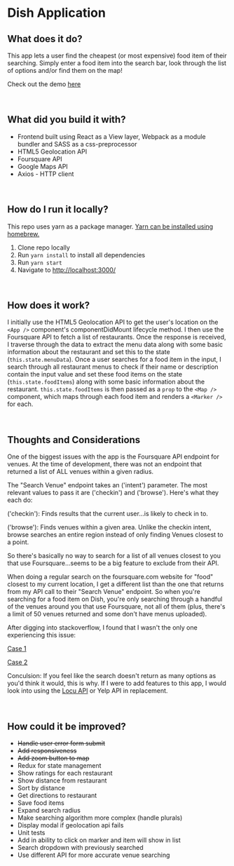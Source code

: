 # Dish Application

## What does it do?
This app lets a user find the cheapest (or most expensive) food item of their searching. Simply enter a food item into the search bar, look through the list of options and/or find them on the map!

Check out the demo [here](https://amituuush.github.io/dish-app/)

<br />

## What did you build it with?
* Frontend built using React as a View layer, Webpack as a module bundler and SASS as a css-preprocessor
* HTML5 Geolocation API
* Foursquare API
* Google Maps API
* Axios - HTTP client

<br />

## How do I run it locally?
This repo uses yarn as a package manager. [Yarn can be installed using homebrew.](https://yarnpkg.com/en/docs/install)

1. Clone repo locally
2. Run `yarn install` to install all dependencies
3. Run `yarn start`
4. Navigate to [http://localhost:3000/](http://localhost:3000/)

<br />

## How does it work?

I initially use the HTML5 Geolocation API to get the user's location on the `<App />` component's componentDidMount lifecycle method. I then use the Foursquare API to fetch a list of restaurants. Once the response is received, I traverse through the data to extract the menu data along with some basic information about the restaurant and set this to the state (`this.state.menuData`). Once a user searches for a food item in the input, I search through all restaurant menus to check if their name or description contain the input value and set these food items on the state (`this.state.foodItems`) along with some basic information about the restaurant. `this.state.foodItems` is then passed as a `prop` to the `<Map />` component, which maps through each food item and renders a `<Marker />` for each.

<br />

## Thoughts and Considerations

One of the biggest issues with the app is the Foursquare API endpoint for venues. At the time of development, there was not an endpoint that returned a list of ALL venues within a given radius.

The "Search Venue" endpoint takes an ('intent') parameter. The most relevant values to pass it are ('checkin') and ('browse'). Here's what they each do:

('checkin'): Finds results that the current user...is likely to check in to.

('browse'): Finds venues within a given area. Unlike the checkin intent, browse searches an entire region instead of only finding Venues closest to a point.

So there's basically no way to search for a list of all venues closest to you that use Foursquare...seems to be a big feature to exclude from their API.

When doing a regular search on the foursquare.com website for "food" closest to my current location, I get a different list than the one that returns from my API call to their "Search Venue" endpoint. So when you're searching for a food item on Dish, you're only searching through a handful of the venues around you that use Foursquare, not all of them (plus, there's a limit of 50 venues returned and some don't have menus uploaded).

After digging into stackoverflow, I found that I wasn't the only one experiencing this issue:

[Case 1](https://stackoverflow.com/questions/16581038/why-does-foursquare-search-not-return-venues-closest-to-my-specified-location)

[Case 2](https://stackoverflow.com/questions/33302515/foursquarevenues-searchintent-browse-returns-more-places-when-specifying-categ)

Conculsion: If you feel like the search doesn't return as many options as you'd think it would, this is why. If I were to add features to this app, I would look into using the [Locu API](https://dev.locu.com/) or Yelp API in replacement.

<br />

## How could it be improved?

* ~~Handle user error form submit~~
* ~~Add responsiveness~~
* ~~Add zoom button to map~~
* Redux for state management
* Show ratings for each restaurant
* Show distance from restaurant
* Sort by distance
* Get directions to restaurant
* Save food items
* Expand search radius
* Make searching algorithm more complex (handle plurals)
* Display modal if geolocation api fails
* Unit tests
* Add in ability to click on marker and item will show in list
* Search dropdown with previously searched
* Use different API for more accurate venue searching